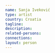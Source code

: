 ```yaml
---
name: Sanja Iveković
type: artist
country: Croatia
tagline:
description:
related-persons:
connections:
layout: person
---
```

